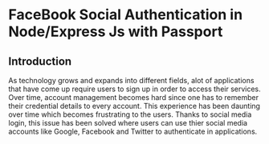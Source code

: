 # FaceBook Social Authentication in Node/Express Js with Passport
## Introduction
As technology grows and expands into different fields, alot of applications that have come up require users to sign up in order to access their services. Over time, account management becomes hard since one has to remember their credential details  to every account. This experience has been daunting over time which becomes frustrating to the users. Thanks to social media login, this issue has been solved where users can use thier social media accounts like Google, Facebook and Twitter to authenticate in applications. 
